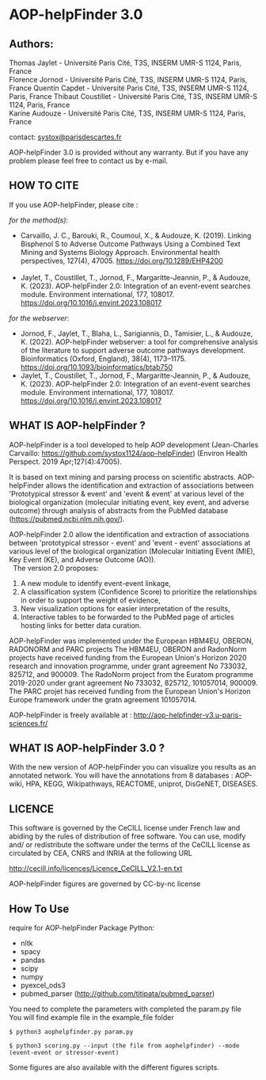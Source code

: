 # AOP-helpFinder 3.0

## Authors:   
Thomas Jaylet - Université Paris Cité, T3S, INSERM UMR-S 1124, Paris, France  
Florence Jornod - Université Paris Cité, T3S, INSERM UMR-S 1124, Paris, France 
Quentin Capdet - Université Paris Cité, T3S, INSERM UMR-S 1124, Paris, France
Thibaut Coustillet - Université Paris Cité, T3S, INSERM UMR-S 1124, Paris, France  
Karine Audouze - Université Paris Cité, T3S, INSERM UMR-S 1124, Paris, France  

contact: systox@parisdescartes.fr

AOP-helpFinder 3.0 is provided without any warranty. But if you have any problem please feel free to contact us by e-mail.


## HOW TO CITE 
If you use AOP-helpFinder, please cite :

*for the method(s)*:  
* Carvaillo, J. C., Barouki, R., Coumoul, X., & Audouze, K. (2019). Linking Bisphenol S to Adverse Outcome Pathways Using a Combined Text Mining and Systems Biology Approach. Environmental health perspectives, 127(4), 47005. https://doi.org/10.1289/EHP4200  
&nbsp;
* Jaylet, T., Coustillet, T., Jornod, F., Margaritte-Jeannin, P., & Audouze, K. (2023). AOP-helpFinder 2.0: Integration of an event-event searches module. Environment international, 177, 108017. https://doi.org/10.1016/j.envint.2023.108017

*for the webserver*:
* Jornod, F., Jaylet, T., Blaha, L., Sarigiannis, D., Tamisier, L., & Audouze, K. (2022). AOP-helpFinder webserver: a tool for comprehensive analysis of the literature to support adverse outcome pathways development. Bioinformatics (Oxford, England), 38(4), 1173–1175. https://doi.org/10.1093/bioinformatics/btab750
* Jaylet, T., Coustillet, T., Jornod, F., Margaritte-Jeannin, P., & Audouze, K. (2023). AOP-helpFinder 2.0: Integration of an event-event searches module. Environment international, 177, 108017. https://doi.org/10.1016/j.envint.2023.108017


## WHAT IS AOP-helpFinder ? 

AOP-helpFinder is a tool developed to help AOP development (Jean-Charles Carvaillo: https://github.com/systox1124/aop-helpFinder) (Environ Health Perspect. 2019 Apr;127(4):47005).

It is based on text mining and parsing process on scientific abstracts. AOP-helpFinder allows the identification and extraction of associations between 'Prototypical stressor & event' and 'event & event' at various level of the biological organization (molecular initiating event, key event, and adverse outcome) through analysis of abstracts from the PubMed database (https://pubmed.ncbi.nlm.nih.gov/). 

AOP-helpFinder 2.0 allow the identification and extraction of associations between 'prototypical stressor - event' and 'event - event' associations at various level of the biological organization (Molecular Initiating Event (MIE), Key Event (KE), and Adverse Outcome (AO)).  
&nbsp;
The version 2.0 proposes:
1. A new module to identify event-event linkage, 
2. A classification system (Confidence Score) to prioritize the relationships in order to support the weight of evidence, 
3. New visualization options for easier interpretation of the results,
4. Interactive tables to be forwarded to the PubMed page of articles hosting links for better data curation.

AOP-helpFinder was implemented under the European HBM4EU, OBERON, RADONORM and PARC projects
The HBM4EU, OBERON and RadonNorm projects have received funding from the European Union's Horizon 2020 research and innovation programme, under grant agreement No 733032, 825712, and 900009. The RadoNorm project from the Euratom programme 2019-2020 under grant agreement No 733032, 825712, 101057014, 900009. The PARC projet has received funding from the European Union's Horizon Europe framework under the gratn agreement 101057014.


AOP-helpFinder is freely available at : http://aop-helpfinder-v3.u-paris-sciences.fr/



##  WHAT IS AOP-helpFinder 3.0 ? 
With the new version of AOP-helpFinder you can visualize you results as an annotated network. You will have the annotations from 8 databases : AOP-wiki, HPA, KEGG, Wikipathways, REACTOME, uniprot, DisGeNET, DISEASES.


## LICENCE 
This software is governed by the CeCILL license under French law and abiding by the rules of distribution of free software.  You can  use,  modify and/ or redistribute the software under the terms of the CeCILL license as circulated by CEA, CNRS and INRIA at the following URL

http://cecill.info/licences/Licence_CeCILL_V2.1-en.txt

AOP-helpFinder figures are governed by CC-by-nc license


## How To Use 

require for AOP-helpFinder
Package Python:
* nltk
* spacy
* pandas
* scipy
* numpy
* pyexcel_ods3
* pubmed_parser (http://github.com/titipata/pubmed_parser)

You need to complete the parameters with completed the param.py file  
You will find example file in the example_file folder

`$ python3 aophelpfinder.py param.py` 

`$ python3 scoring.py --input (the file from aophelpfinder) --mode (event-event or stressor-event)`

Some figures are also available with the different figures scripts.
